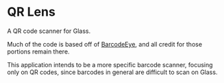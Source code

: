 QR Lens
==========

A QR code scanner for Glass.

Much of the code is based off of [BarcodeEye](https://github.com/barcodeeye/barcodeeye), and all credit for those portions remain there.

This application intends to be a more specific barcode scanner, focusing only on QR codes, since barcodes in general are difficult to scan on Glass.

